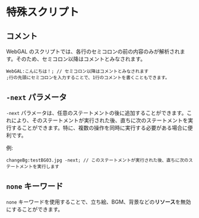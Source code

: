 # 特殊スクリプト

## コメント

WebGAL のスクリプトでは、各行のセミコロンの前の内容のみが解析されます。そのため、セミコロン以降はコメントとみなされます。

```
WebGAL:こんにちは！; // セミコロン以降はコメントとみなされます
;行の先頭にセミコロンを入力することで、1行のコメントを書くこともできます。
```

## `-next` パラメータ

`-next` パラメータは、任意のステートメントの後に追加することができます。これにより、そのステートメントが実行された後、直ちに次のステートメントを実行することができます。特に、複数の操作を同時に実行する必要がある場合に便利です。

例:

```
changeBg:testBG03.jpg -next; // このステートメントが実行された後、直ちに次のステートメントを実行します
```

## `none` キーワード

`none` キーワードを使用することで、立ち絵、BGM、背景などの**リソース**を無効にすることができます。
